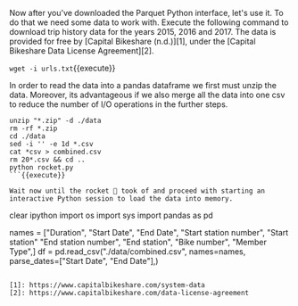 
Now after you've downloaded the Parquet Python interface, let's use it. To do that we need some data to work with. Execute the following command to download trip history data for the years 2015, 2016 and 2017. The data is provided for free by [Capital Bikeshare (n.d.)][1], under the [Capital Bikeshare Data License Agreement][2]. 

`wget -i urls.txt`{{execute}}

In order to read the data into a pandas dataframe we first must unzip the data. Moreover, its advantageous if we also merge all the data into one csv to reduce the number of I/O operations in the further steps. 

```
unzip "*.zip" -d ./data
rm -rf *.zip
cd ./data
sed -i '' -e 1d *.csv
cat *csv > combined.csv
rm 20*.csv && cd ..
python rocket.py
```{{execute}}

Wait now until the rocket 🚀 took of and proceed with starting an interactive Python session to load the data into memory.
``` 
clear
ipython 
import os 
import sys
import pandas as pd

names = ["Duration", "Start Date", "End Date", "Start station number", "Start station" "End station number", "End station", "Bike number", "Member Type",]
df = pd.read_csv("./data/combined.csv", names=names, parse_dates=["Start Date", "End Date"],)
```{{execute}}

[1]: https://www.capitalbikeshare.com/system-data
[2]: https://www.capitalbikeshare.com/data-license-agreement